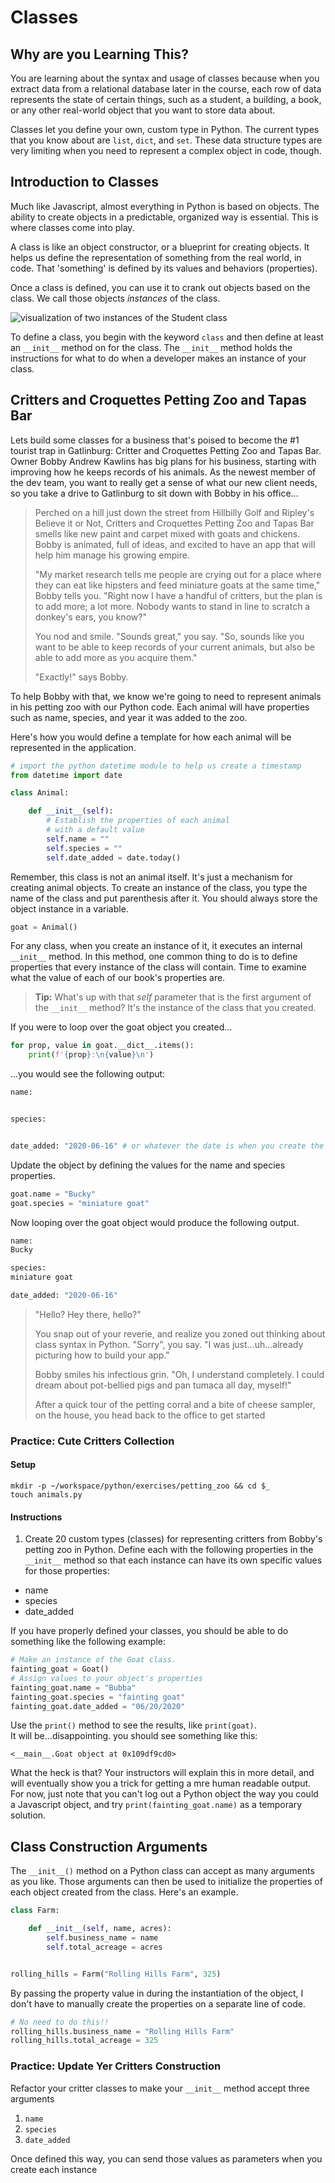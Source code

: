 # Classes

## Why are you Learning This?

You are learning about the syntax and usage of classes because when you extract data from a relational database later in the course, each row of data represents the state of certain things, such as a student, a building, a book, or any other real-world object that you want to store data about.

Classes let you define your own, custom type in Python. The current types that you know about are `list`, `dict`, and `set`. These data structure types are very limiting when you need to represent a complex object in code, though.

## Introduction to Classes

Much like Javascript, almost everything in Python is based on objects. The ability to create objects in a predictable, organized way is essential. This is where classes come into play.

A class is like an object constructor, or a blueprint for creating objects. It helps us define the representation of something from the real world, in code. That 'something' is defined by its values and behaviors (properties).

Once a class is defined, you can use it to crank out objects based on the class. We call those objects _instances_ of the class.

![visualization of two instances of the Student class](./images/python-class-instances.png)

To define a class, you begin with the keyword `class` and then define at least an `__init__` method on for the class. The `__init__` method holds the instructions for what to do when a developer makes an instance of your class.

<!-- NEW stuff -->
## Critters and Croquettes Petting Zoo and Tapas Bar

Lets build some classes for a business that's poised to become the #1 tourist trap in Gatlinburg: Critter and Croquettes Petting Zoo and Tapas Bar. Owner Bobby Andrew Kawlins has big plans for his business, starting with improving how he keeps records of his animals. As the newest member of the dev team, you want to really get a sense of what our new client needs, so you take a drive to Gatlinburg to sit down with Bobby in his office...

> Perched on a hill just down the street from Hillbilly Golf and Ripley's Believe it or Not, Critters and Croquettes Petting Zoo and Tapas Bar smells like new paint and carpet mixed with goats and chickens. Bobby is animated, full of ideas, and excited to have an app that will help him manage his growing empire.
>
> "My market research tells me people are crying out for a place where they can eat like hipsters and feed miniature goats at the same time," Bobby tells you. "Right now I have a handful of critters, but the plan is to add more; a lot more. Nobody wants to stand in line to scratch a donkey's ears, you know?"
>
> You nod and smile. "Sounds great," you say. "So, sounds like you want to be able to keep records of your current animals, but also be able to add more as you acquire them."
>
> "Exactly!" says Bobby.

To help Bobby with that, we know we're going to need to represent animals in his petting zoo with our Python code. Each animal will have properties such as name, species, and year it was added to the zoo.




Here's how you would define a template for how each animal will be represented in the application.

```py
# import the python datetime module to help us create a timestamp
from datetime import date

class Animal:

    def __init__(self):
        # Establish the properties of each animal
        # with a default value
        self.name = ""
        self.species = ""
        self.date_added = date.today()
```

Remember, this class is not an animal itself. It's just a mechanism for creating animal objects. To create an instance of the class, you type the name of the class and put parenthesis after it. You should always store the object instance in a variable.

```py
goat = Animal()
```

For any class, when you create an instance of it, it executes an internal `__init__` method. In this method, one common thing to do is to define properties that every instance of the class will contain. Time to examine what the value of each of our book's properties are.

> **Tip:** What's up with that _self_ parameter that is the first argument of the `__init__` method? It's the instance of the class that you created.

If you were to loop over the goat object you created...

```py
for prop, value in goat.__dict__.items():
    print(f'{prop}:\n{value}\n')
```

...you would see the following output:

```py
name:


species:


date_added: "2020-06-16" # or whatever the date is when you create the instance of Animal

```

Update the object by defining the values for the name and species properties.

```py
goat.name = "Bucky"
goat.species = "miniature goat"
```

Now looping over the goat object would produce the following output.

```py
name:
Bucky

species:
miniature goat

date_added: "2020-06-16"
```
> "Hello? Hey there, hello?"
>
> You snap out of your reverie, and realize you zoned out thinking about class syntax in Python. "Sorry", you say. "I was just...uh...already picturing how to build your app."
>
> Bobby smiles his infectious grin. "Oh, I understand completely. I could dream about pot-bellied pigs and pan tumaca all day, myself!"
>
> After a quick tour of the petting corral and a bite of cheese sampler, on the house, you head back to the office to get started

### Practice: Cute Critters Collection

#### Setup

```
mkdir -p ~/workspace/python/exercises/petting_zoo && cd $_
touch animals.py
```

#### Instructions
1. Create 20 custom types (classes) for representing critters from Bobby's petting zoo in Python. Define each with the following properties in the `__init__` method so that each instance can have its own specific values for those properties:

+ name
+ species
+ date_added


If you have properly defined your classes, you should be able to do something like the following example:

```py
# Make an instance of the Goat class.
fainting_goat = Goat()
# Assign values to your object's properties
fainting_goat.name = "Bubba" 
fainting_goat.species = "fainting goat"
fainting_goat.date_added = "06/20/2020"
```

Use the `print()` method to see the results, like `print(goat)`.  
It will be...disappointing. you should see something like this: 

`<__main__.Goat object at 0x109df9cd0>`  

What the heck is that? Your instructors will explain this in more detail, and will eventually show you a trick for getting a mre human readable output. For now, just note that you can't log out a Python object the way you could a Javascript object, and try `print(fainting_goat.name)` as a temporary solution.


## Class Construction Arguments

The `__init__()` method on a Python class can accept as many arguments as you like. Those arguments can then be used to initialize the properties of each object created from the class. Here's an example.

```py
class Farm:

    def __init__(self, name, acres):
        self.business_name = name
        self.total_acreage = acres


rolling_hills = Farm("Rolling Hills Farm", 325)
```

By passing the property value in during the instantiation of the object, I don't have to manually create the properties on a separate line of code.

```py
# No need to do this!!
rolling_hills.business_name = "Rolling Hills Farm"
rolling_hills.total_acreage = 325
```

### Practice: Update Yer Critters Construction

Refactor your critter classes to make your `__init__` method accept three arguments

1. `name`
2. `species`
2. `date_added`

Once defined this way, you can send those values as parameters when you create each instance
